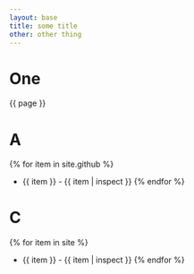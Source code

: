 ```yaml
---
layout: base
title: some title
other: other thing 
---
```


# One
{{ page }}

# A
{% for item in site.github %}
-  {{ item }} - {{ item | inspect }}
{% endfor %}

# C
{% for item in site %}
-  {{ item }} - {{ item | inspect }}
{% endfor %}
